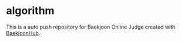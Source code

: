 # algorithm

This is a auto push repository for Baekjoon Online Judge created with [BaekjoonHub](https://github.com/BaekjoonHub/BaekjoonHub).

<!-- file_counts_start -->
<!-- file_counts_end -->
